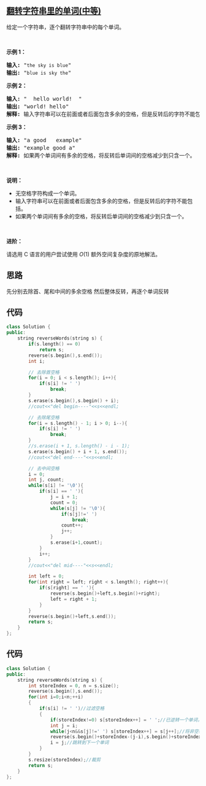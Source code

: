 ## [翻转字符串里的单词(中等)](https://leetcode-cn.com/problems/reverse-words-in-a-string/)
<div class="notranslate"><p>给定一个字符串，逐个翻转字符串中的每个单词。</p>

<p>&nbsp;</p>

<p><strong>示例 1：</strong></p>

<pre><strong>输入:</strong> "<code>the sky is blue</code>"
<strong>输出:&nbsp;</strong>"<code>blue is sky the</code>"
</pre>

<p><strong>示例 2：</strong></p>

<pre><strong>输入:</strong> " &nbsp;hello world! &nbsp;"
<strong>输出:&nbsp;</strong>"world! hello"
<strong>解释: </strong>输入字符串可以在前面或者后面包含多余的空格，但是反转后的字符不能包括。
</pre>

<p><strong>示例 3：</strong></p>

<pre><strong>输入:</strong> "a good &nbsp; example"
<strong>输出:&nbsp;</strong>"example good a"
<strong>解释: </strong>如果两个单词间有多余的空格，将反转后单词间的空格减少到只含一个。
</pre>

<p>&nbsp;</p>

<p><strong>说明：</strong></p>

<ul>
	<li>无空格字符构成一个单词。</li>
	<li>输入字符串可以在前面或者后面包含多余的空格，但是反转后的字符不能包括。</li>
	<li>如果两个单词间有多余的空格，将反转后单词间的空格减少到只含一个。</li>
</ul>

<p>&nbsp;</p>

<p><strong>进阶：</strong></p>

<p>请选用 C 语言的用户尝试使用&nbsp;<em>O</em>(1) 额外空间复杂度的原地解法。</p>
</div>

## 思路
先分别去除首、尾和中间的多余空格
然后整体反转，再逐个单词反转

## 代码
```c++
class Solution {
public:
    string reverseWords(string s) {
        if(s.length() == 0)
            return s;
        reverse(s.begin(),s.end());
        int i;

        // 去除首空格
        for(i = 0; i < s.length(); i++){
            if(s[i] != ' ')
                break;
        }
        s.erase(s.begin(),s.begin() + i);
        //cout<<"del begin----"<<s<<endl;

        // 去除尾空格
        for(i = s.length() - 1; i > 0; i--){
            if(s[i] != ' ')
                break;
        }
        //s.erase(i + 1, s.length() - i - 1);
        s.erase(s.begin() + i + 1, s.end());
        //cout<<"del end----"<<s<<endl;

        // 去中间空格
        i = 0;
        int j, count;
        while(s[i] != '\0'){
            if(s[i] == ' '){
                j = i + 1;
                count = 0;
                while(s[j] != '\0'){
                    if(s[j]!=' ')
                        break;
                    count++;
                    j++;
                }
                s.erase(i+1,count);
            }
            i++;
        }
        //cout<<"del mid----"<<s<<endl;

        int left = 0;
        for(int right = left; right < s.length(); right++){
            if(s[right] == ' '){
                reverse(s.begin()+left,s.begin()+right);
                left = right + 1;
            }
        }
        reverse(s.begin()+left,s.end());
        return s;
    }
};
```
## 代码
```c++
class Solution {
public:
    string reverseWords(string s) {
        int storeIndex = 0, n = s.size();
        reverse(s.begin(),s.end());
        for(int i=0;i<n;++i)
        {
            if(s[i] != ' ')//过滤空格
            {
                if(storeIndex!=0) s[storeIndex++] = ' ';//已逆转一个单词，开始添加空格
                int j = i;
                while(j<n&&s[j]!=' ') s[storeIndex++] = s[j++];//将非空格字符依次重填
                reverse(s.begin()+storeIndex-(j-i),s.begin()+storeIndex);//逆转单词
                i = j;//跳转到下一个单词
            }
        }
        s.resize(storeIndex);//裁剪
        return s;
    }
};
```
